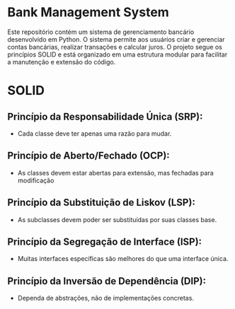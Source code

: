 # Bank Management System

Este repositório contém um sistema de gerenciamento bancário desenvolvido em Python. O sistema permite aos usuários criar e gerenciar contas bancárias, realizar transações e calcular juros. O projeto segue os princípios SOLID e está organizado em uma estrutura modular para facilitar a manutenção e extensão do código.

# SOLID

## Princípio da Responsabilidade Única (SRP):

-   Cada classe deve ter apenas uma razão para mudar.

## Princípio de Aberto/Fechado (OCP):

-   As classes devem estar abertas para extensão, mas fechadas para modificação

## Princípio da Substituição de Liskov (LSP):

-   As subclasses devem poder ser substituídas por suas classes base.

## Princípio da Segregação de Interface (ISP):

-   Muitas interfaces específicas são melhores do que uma interface única.

## Princípio da Inversão de Dependência (DIP):

-   Dependa de abstrações, não de implementações concretas.
